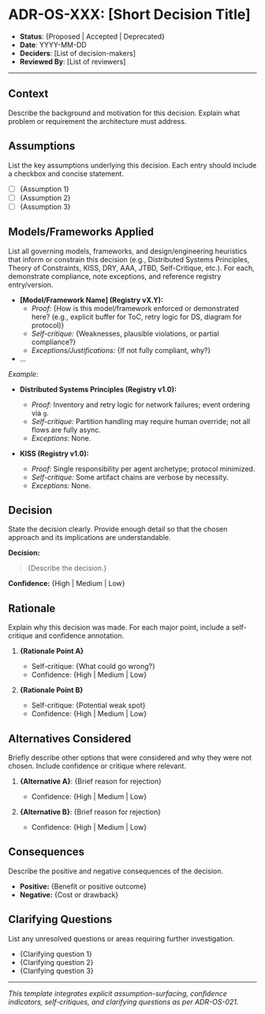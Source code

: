 # ADR-OS-XXX: \[Short Decision Title]

* **Status**: {Proposed | Accepted | Deprecated}
* **Date**: YYYY-MM-DD
* **Deciders**: \[List of decision-makers]
* **Reviewed By**: \[List of reviewers]

---

## Context

Describe the background and motivation for this decision. Explain what problem or requirement the architecture must address.

## Assumptions

List the key assumptions underlying this decision. Each entry should include a checkbox and concise statement.

* [ ] {Assumption 1}
* [ ] {Assumption 2}
* [ ] {Assumption 3}

## Models/Frameworks Applied

List all governing models, frameworks, and design/engineering heuristics that inform or constrain this decision (e.g., Distributed Systems Principles, Theory of Constraints, KISS, DRY, AAA, JTBD, Self-Critique, etc.). For each, demonstrate compliance, note exceptions, and reference registry entry/version.

- **[Model/Framework Name] (Registry vX.Y):**
  - *Proof:* {How is this model/framework enforced or demonstrated here? (e.g., explicit buffer for ToC, retry logic for DS, diagram for protocol)}
  - *Self-critique:* {Weaknesses, plausible violations, or partial compliance?}
  - *Exceptions/Justifications:* {If not fully compliant, why?}
- …

*Example:*
- **Distributed Systems Principles (Registry v1.0):**
  - *Proof:* Inventory and retry logic for network failures; event ordering via `g`.
  - *Self-critique:* Partition handling may require human override; not all flows are fully async.
  - *Exceptions:* None.

- **KISS (Registry v1.0):**
  - *Proof:* Single responsibility per agent archetype; protocol minimized.
  - *Self-critique:* Some artifact chains are verbose by necessity.
  - *Exceptions:* None.


## Decision

State the decision clearly. Provide enough detail so that the chosen approach and its implications are understandable.

**Decision:**

> {Describe the decision.}

**Confidence:** {High | Medium | Low}

## Rationale

Explain why this decision was made. For each major point, include a self-critique and confidence annotation.

1. **{Rationale Point A}**

   * Self-critique: {What could go wrong?}
   * Confidence: {High | Medium | Low}
2. **{Rationale Point B}**

   * Self-critique: {Potential weak spot}
   * Confidence: {High | Medium | Low}

## Alternatives Considered

Briefly describe other options that were considered and why they were not chosen. Include confidence or critique where relevant.

1. **{Alternative A}**: {Brief reason for rejection}

   * Confidence: {High | Medium | Low}
2. **{Alternative B}**: {Brief reason for rejection}

   * Confidence: {High | Medium | Low}

## Consequences

Describe the positive and negative consequences of the decision.

* **Positive:** {Benefit or positive outcome}
* **Negative:** {Cost or drawback}

## Clarifying Questions

List any unresolved questions or areas requiring further investigation.

* {Clarifying question 1}
* {Clarifying question 2}
* {Clarifying question 3}

---

*This template integrates explicit assumption-surfacing, confidence indicators, self-critiques, and clarifying questions as per ADR-OS-021.*
